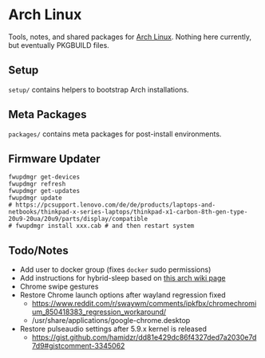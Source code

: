 # Arch Linux

Tools, notes, and shared packages for [Arch Linux](https://www.archlinux.org/).
Nothing here currently, but eventually PKGBUILD files.

## Setup
`setup/` contains helpers to bootstrap Arch installations.

## Meta Packages
`packages/` contains meta packages for post-install environments.

## Firmware Updater
```
fwupdmgr get-devices
fwupdmgr refresh
fwupdmgr get-updates
fwupdmgr update
# https://pcsupport.lenovo.com/de/de/products/laptops-and-netbooks/thinkpad-x-series-laptops/thinkpad-x1-carbon-8th-gen-type-20u9-20ua/20u9/parts/display/compatible
# fwupdmgr install xxx.cab # and then restart system
```

## Todo/Notes

* Add user to docker group (fixes `docker` sudo permissions)
* Add instructions for hybrid-sleep based on [this arch wiki page](https://wiki.archlinux.org/index.php/Power_management#Power_management_with_systemd)
* Chrome swipe gestures
* Restore Chrome launch options after wayland regression fixed
  * https://www.reddit.com/r/swaywm/comments/ipkfbx/chromechromium_850418383_regression_workaround/
  * /usr/share/applications/google-chrome.desktop
* Restore pulseaudio settings after 5.9.x kernel is released
  * https://gist.github.com/hamidzr/dd81e429dc86f4327ded7a2030e7d7d9#gistcomment-3345062
